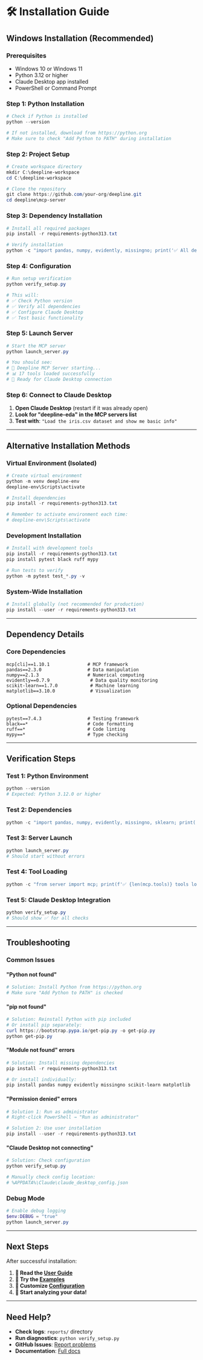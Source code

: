 # 🛠️ **Installation Guide**

## **Windows Installation (Recommended)**

### **Prerequisites**
- Windows 10 or Windows 11
- Python 3.12 or higher
- Claude Desktop app installed
- PowerShell or Command Prompt

### **Step 1: Python Installation**
```powershell
# Check if Python is installed
python --version

# If not installed, download from https://python.org
# Make sure to check "Add Python to PATH" during installation
```

### **Step 2: Project Setup**
```powershell
# Create workspace directory
mkdir C:\deepline-workspace
cd C:\deepline-workspace

# Clone the repository
git clone https://github.com/your-org/deepline.git
cd deepline\mcp-server
```

### **Step 3: Dependency Installation**
```powershell
# Install all required packages
pip install -r requirements-python313.txt

# Verify installation
python -c "import pandas, numpy, evidently, missingno; print('✅ All dependencies installed')"
```

### **Step 4: Configuration**
```powershell
# Run setup verification
python verify_setup.py

# This will:
# ✅ Check Python version
# ✅ Verify all dependencies
# ✅ Configure Claude Desktop
# ✅ Test basic functionality
```

### **Step 5: Launch Server**
```powershell
# Start the MCP server
python launch_server.py

# You should see:
# 🚀 Deepline MCP Server starting...
# 📊 17 tools loaded successfully
# 🔗 Ready for Claude Desktop connection
```

### **Step 6: Connect to Claude Desktop**
1. **Open Claude Desktop** (restart if it was already open)
2. **Look for "deepline-eda" in the MCP servers list**
3. **Test with**: `"Load the iris.csv dataset and show me basic info"`

---

## **Alternative Installation Methods**

### **Virtual Environment (Isolated)**
```powershell
# Create virtual environment
python -m venv deepline-env
deepline-env\Scripts\activate

# Install dependencies
pip install -r requirements-python313.txt

# Remember to activate environment each time:
# deepline-env\Scripts\activate
```

### **Development Installation**
```powershell
# Install with development tools
pip install -r requirements-python313.txt
pip install pytest black ruff mypy

# Run tests to verify
python -m pytest test_*.py -v
```

### **System-Wide Installation**
```powershell
# Install globally (not recommended for production)
pip install --user -r requirements-python313.txt
```

---

## **Dependency Details**

### **Core Dependencies**
```
mcp[cli]==1.10.1              # MCP framework
pandas==2.3.0                 # Data manipulation
numpy==2.1.3                  # Numerical computing
evidently==0.7.9               # Data quality monitoring
scikit-learn==1.7.0            # Machine learning
matplotlib==3.10.0             # Visualization
```

### **Optional Dependencies**
```
pytest==7.4.3                 # Testing framework
black==*                      # Code formatting
ruff==*                       # Code linting
mypy==*                       # Type checking
```

---

## **Verification Steps**

### **Test 1: Python Environment**
```powershell
python --version
# Expected: Python 3.12.0 or higher
```

### **Test 2: Dependencies**
```powershell
python -c "import pandas, numpy, evidently, missingno, sklearn; print('✅ Core dependencies OK')"
```

### **Test 3: Server Launch**
```powershell
python launch_server.py
# Should start without errors
```

### **Test 4: Tool Loading**
```powershell
python -c "from server import mcp; print(f'✅ {len(mcp.tools)} tools loaded')"
```

### **Test 5: Claude Desktop Integration**
```powershell
python verify_setup.py
# Should show ✅ for all checks
```

---

## **Troubleshooting**

### **Common Issues**

#### **"Python not found"**
```powershell
# Solution: Install Python from https://python.org
# Make sure "Add Python to PATH" is checked
```

#### **"pip not found"**
```powershell
# Solution: Reinstall Python with pip included
# Or install pip separately:
curl https://bootstrap.pypa.io/get-pip.py -o get-pip.py
python get-pip.py
```

#### **"Module not found" errors**
```powershell
# Solution: Install missing dependencies
pip install -r requirements-python313.txt

# Or install individually:
pip install pandas numpy evidently missingno scikit-learn matplotlib
```

#### **"Permission denied" errors**
```powershell
# Solution 1: Run as administrator
# Right-click PowerShell → "Run as administrator"

# Solution 2: Use user installation
pip install --user -r requirements-python313.txt
```

#### **"Claude Desktop not connecting"**
```powershell
# Solution: Check configuration
python verify_setup.py

# Manually check config location:
# %APPDATA%\Claude\claude_desktop_config.json
```

### **Debug Mode**
```powershell
# Enable debug logging
$env:DEBUG = "true"
python launch_server.py
```

---

## **Next Steps**

After successful installation:

1. **📖 Read the [User Guide](USER_GUIDE.md)**
2. **🧪 Try the [Examples](EXAMPLES.md)**
3. **🔧 Customize [Configuration](CONFIGURATION.md)**
4. **🚀 Start analyzing your data!**

---

## **Need Help?**

- **Check logs**: `reports/` directory
- **Run diagnostics**: `python verify_setup.py`
- **GitHub Issues**: [Report problems](https://github.com/your-org/deepline/issues)
- **Documentation**: [Full docs](../README.md) 